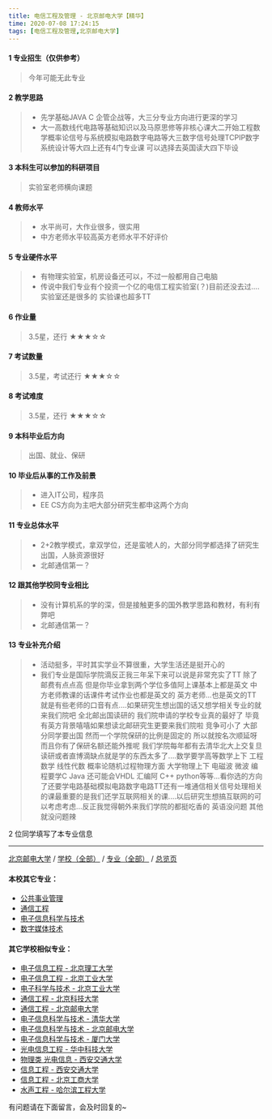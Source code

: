 ```yaml
---
title: 电信工程及管理 - 北京邮电大学【精华】
time: 2020-07-08 17:24:15
tags: [电信工程及管理,北京邮电大学]
---
```

#### 1 专业招生（仅供参考）  
> 今年可能无此专业


#### 2 教学思路
> - 先学基础JAVA C 企管企战等，大三分专业方向进行更深的学习
> - 大一高数线代电路等基础知识以及马原思修等非核心课大二开始工程数学概率论信号与系统模拟电路数字电路等大三数字信号处理TCPIP数字系统设计等大四上还有4门专业课 可以选择去英国读大四下毕设


#### 3 本科生可以参加的科研项目
>  实验室老师横向课题


#### 4 教师水平
> - 水平尚可，大作业很多，很实用
> - 中方老师水平较高英方老师水平不好评价


#### 5 专业硬件水平
> - 有物理实验室，机房设备还可以，不过一般都用自己电脑
> - 传说中我们专业有个投资一个亿的电信工程实验室(？)目前还没去过....实验室还是很多的 实验课也超多TT


#### 6 作业量
> 3.5星，还行
★★★☆☆


#### 7 考试数量
> 3.5星，考试还行
★★★☆☆


#### 8 考试难度
> 3.5星，还行
★★★☆☆


#### 9 本科毕业后方向
> 出国、就业、保研


#### 10 毕业后从事的工作及前景
> - 进入IT公司，程序员
> - EE CS方向为主吧大部分研究生都申这两个方向


#### 11 专业总体水平
> - 2+2教学模式，拿双学位，还是蛮唬人的，大部分同学都选择了研究生出国，人脉资源很好
> - 北邮通信第一？


#### 12 跟其他学校同专业相比
> - 没有计算机系的学的深，但是接触更多的国外教学思路和教材，有利有弊吧
> - 北邮通信第一？


#### 13 专业补充介绍
> - 活动挺多，平时其实学业不算很重，大学生活还是挺开心的
> - 我们专业是国际学院滴反正我三年呆下来可以说是非常充实了TT 除了邮费有点点高 但是你毕业拿到两个学位多值阿上课基本上都是英文 中方老师教课的话课件考试作业也都是英文的 英方老师...也是英文的TT 就是有些老师的口音有点....如果研究生想出国的话又想学相关专业的就来我们院吧 全北邮出国读研的 我们院申请的学校专业真的最好了 毕竟有英方背景嘻嘻如果想读北邮研究生更要来我们院啦 竞争可小了 大部分同学要出国 然而一个学院保研的比例是固定的 所以就按名次顺延呀 而且你有了保研名额还能外推呢 我们学院每年都有去清华北大上交复旦读研或者直博滴缺点就是学的东西太多了....数学要学高等数学上下 工程数学 线性代数 概率论随机过程物理方面 大学物理上下 电磁波 微波 编程要学C Java 还可能会VHDL 汇编阿 C++ python等等...看你选的方向了还要学电路基础模拟电路数字电路TT还有一堆通信相关信号处理相关的课最重要的是我们还学互联网相关的课....以后研究生想搞互联网的可以考虑考虑...反正我觉得朝外来我们学院的都挺吃香的 英语没问题 其他就没问题辣

2 位同学填写了本专业信息
***
[北京邮电大学](https://univgo.github.io/2020/07/08/372626a5fa56) / [学校（全部）](https://univgo.github.io/2020/07/08/3efa6bcca419) / [专业（全部）](https://univgo.github.io/2020/07/08/2d4c6d3552c2) / [总览页](https://univgo.github.io/2020/07/08/445daeb4fa00)
#### 本校其它专业：
- [公共事业管理](https://univgo.github.io/2020/07/08/20d787cabeed)
- [通信工程](https://univgo.github.io/2020/07/08/91bd2ad04308)
- [电子信息科学与技术](https://univgo.github.io/2020/07/08/60133dfd6cff)
- [数字媒体技术](https://univgo.github.io/2020/07/08/3a656fceae8d)

#### 其它学校相似专业：
- [电子信息工程 - 北京理工大学](https://univgo.github.io/2020/07/08/bf13725952ce)
- [电子信息工程 - 北京工业大学](https://univgo.github.io/2020/07/08/935f8b4dc83f)
- [电子科学与技术 - 北京工业大学](https://univgo.github.io/2020/07/08/349a571c8cbb)
- [通信工程 - 北京科技大学](https://univgo.github.io/2020/07/08/7f898b0aceb9)
- [通信工程 - 北京邮电大学](https://univgo.github.io/2020/07/08/91bd2ad04308)
- [电子信息科学与技术 - 清华大学](https://univgo.github.io/2020/07/08/338fc70c84db)
- [电子信息科学与技术 - 北京邮电大学](https://univgo.github.io/2020/07/08/60133dfd6cff)
- [电子信息科学与技术 - 厦门大学](https://univgo.github.io/2020/07/08/5768803ef6c9)
- [光电信息工程 - 华中科技大学](https://univgo.github.io/2020/07/08/11d2b0562ca8)
- [物理类 光电信息 - 西安交通大学](https://univgo.github.io/2020/07/08/67e73f46914b)
- [信息工程 - 西安交通大学](https://univgo.github.io/2020/07/08/1baace60c4b6)
- [信息工程 - 北京工商大学](https://univgo.github.io/2020/07/08/ab8228ed7e2d)
- [水声工程 - 哈尔滨工程大学](https://univgo.github.io/2020/07/08/135b63edb39e)


有问题请在下面留言，会及时回复的~
